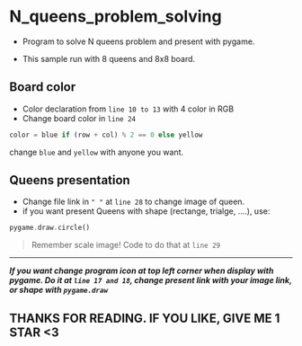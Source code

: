 # N_queens_problem_solving
- Program to solve N queens problem and present with pygame.

- This sample run with 8 queens and 8x8 board.

## Board color
- Color declaration from `line 10 to 13` with 4 color in RGB
- Change board color in `line 24`
```php 
color = blue if (row + col) % 2 == 0 else yellow  
```
change `blue` and `yellow` with anyone you want.

## Queens presentation
- Change file link in `" "` at `line 28` to change image of queen. 
- if you want present Queens with shape (rectange, trialge, ....), use: 
```php
pygame.draw.circle()
```
> Remember scale image! Code to do that at `line 29`
***
***If you want change program icon at top left corner when display with pygame. Do it at `line 17 and 18`, change present link with your image link, or shape with `pygame.draw`***

## THANKS FOR READING. IF YOU LIKE, GIVE ME 1 STAR <3

